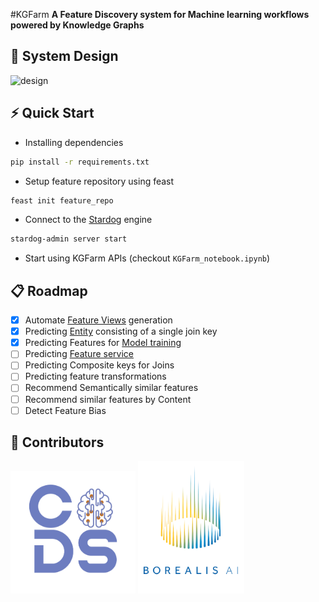 #KGFarm
<b>A Feature Discovery system for Machine learning workflows powered by Knowledge Graphs</b>
## 📐 System Design
![design](https://user-images.githubusercontent.com/40717058/162835808-3f99b48f-78f6-44c8-a431-88a09da43d7c.png)

## ⚡ Quick Start
- Installing dependencies
```bash
pip install -r requirements.txt
```
- Setup feature repository using feast
```bash
feast init feature_repo
```
- Connect to the [Stardog](https://www.stardog.com/) engine
```bash
stardog-admin server start
```
- Start using KGFarm APIs (checkout <code>KGFarm_notebook.ipynb</code>)

## 📋 Roadmap
* [X] Automate [Feature Views](https://docs.feast.dev/getting-started/concepts/feature-view) generation
* [x] Predicting [Entity](https://docs.feast.dev/v/v0.6-branch/user-guide/entities) consisting of a single join key
* [x] Predicting Features for [Model training](https://docs.feast.dev/getting-started/quickstart#step-4-generating-training-data)
* [ ] Predicting [Feature service](https://docs.feast.dev/getting-started/concepts/feature-service)
* [ ] Predicting Composite keys for Joins
* [ ] Predicting feature transformations
* [ ] Recommend Semantically similar features
* [ ] Recommend similar features by Content
* [ ] Detect Feature Bias

## 🦾 Contributors
<p float="left">
 
  <img src="helpers/graphics/CoDS.png" width="200"/> 

  <img src="helpers/graphics/borealisAI.png" width="170"/>
</p>